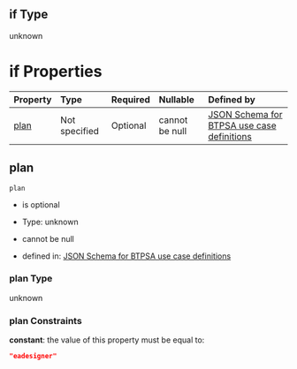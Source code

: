 ## if Type

unknown

# if Properties

| Property      | Type          | Required | Nullable       | Defined by                                                                                                                                                                                                                                  |
| :------------ | :------------ | :------- | :------------- | :------------------------------------------------------------------------------------------------------------------------------------------------------------------------------------------------------------------------------------------ |
| [plan](#plan) | Not specified | Optional | cannot be null | [JSON Schema for BTPSA use case definitions](btpsa-usecase-properties-services-items-allof-2-then-allof-17-then-allof-0-if-properties-plan.md "undefined#/properties/services/items/allOf/2/then/allOf/17/then/allOf/0/if/properties/plan") |

## plan



`plan`

*   is optional

*   Type: unknown

*   cannot be null

*   defined in: [JSON Schema for BTPSA use case definitions](btpsa-usecase-properties-services-items-allof-2-then-allof-17-then-allof-0-if-properties-plan.md "undefined#/properties/services/items/allOf/2/then/allOf/17/then/allOf/0/if/properties/plan")

### plan Type

unknown

### plan Constraints

**constant**: the value of this property must be equal to:

```json
"eadesigner"
```
